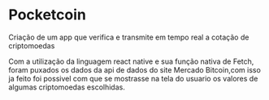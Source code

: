 # Pocketcoin
Criação de um app que verifica e transmite em tempo real a cotação de criptomoedas


Com a utilização da linguagem react native e sua função nativa de Fetch, foram puxados os dados da api de dados do site Mercado Bitcoin,com isso ja feito foi possivel com que se mostrasse na tela do usuario os valores de algumas criptomoedas escolhidas.

